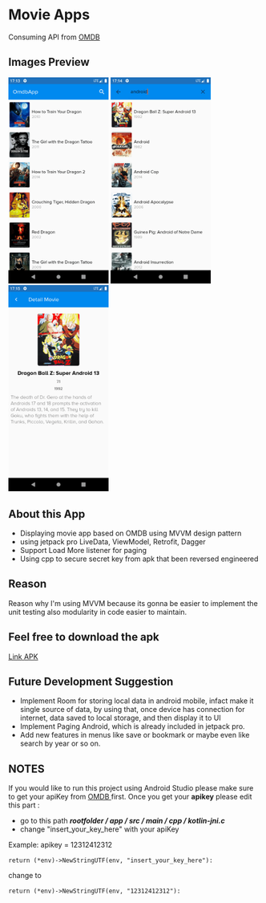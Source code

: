# Movie Apps
Consuming API from <a href ="http://www.omdbapi.com" target="_blank"> OMDB </a>

<h2> Images Preview </h2>

<p float="left">
<img src="images/home.png" width=200/>
<img src="images/search.png" width=200/>
<img src="images/detail.png" width=200/>
</p>
  


<h2> About this App </h2>
<p>
<ul>
  <li> Displaying movie app based on OMDB using MVVM design pattern</li>
  <li> using jetpack pro LiveData, ViewModel, Retrofit, Dagger</li> 
  <li> Support Load More listener for paging</li>
  <li> Using cpp to secure secret key from apk that been reversed engineered</li> 
</ul>
<p>


<h2> Reason </h2>
<p>Reason why I'm using MVVM because its gonna be easier to implement the unit testing also 
modularity in code easier to maintain.<p>

<h2> Feel free to download the apk </h2>  <a href ="https://drive.google.com/open?id=14QIMbCh1im6jNusDjX6RAMknQQripbWg">Link APK</a>
<p><p>
<h2> Future Development Suggestion </h2>
<ul>
  <li>Implement Room for storing local data in android mobile, infact make it single source of data,
by using that, once device has connection for internet, data saved to local storage, and then display it to UI</li>
  <li>Implement Paging Android, which is already included in jetpack pro.</li>
  <li>Add new features in menus like save  or bookmark or maybe even like search by year or so on.</li>
</ul>


<h2>NOTES</h2>
<p>If you would like to run this project using Android Studio please make sure to get your apiKey from <a href ="http://www.omdbapi.com" target="_blank"> OMDB </a> first. Once you get your <b>apikey</b> please edit this part :
        <ul>
        <li>go to this path <i><b>rootfolder / app / src / main / cpp / kotlin-jni.c</i></b></li>
        <li>change "insert_your_key_here" with your apiKey </li> 
        </ul>

Example: apikey = 12312412312

    return (*env)->NewStringUTF(env, "insert_your_key_here"):
    
change to

    return (*env)->NewStringUTF(env, "12312412312"):




